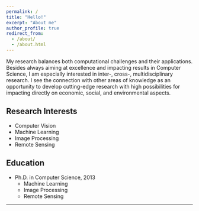 ```yaml
---
permalink: /
title: "Hello!"
excerpt: "About me"
author_profile: true
redirect_from: 
  - /about/
  - /about.html
---
```


My research balances both computational challenges and their applications. Besides always aiming at excellence and impacting results in Computer Science, I am especially interested in inter-, cross-, multidisciplinary research. I see the connection with other areas of knowledge as an opportunity to develop cutting-edge research with high possibilities for impacting directly on economic, social, and environmental aspects.


Research Interests
------
- Computer Vision
- Machine Learning
- Image Processing
- Remote Sensing

Education
------
- Ph.D. in Computer Science, 2013
  - Machine Learning
  - Image Processing
  - Remote Sensing

---
